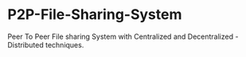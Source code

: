 # P2P-File-Sharing-System
Peer To Peer File sharing System with Centralized and Decentralized - Distributed techniques.
